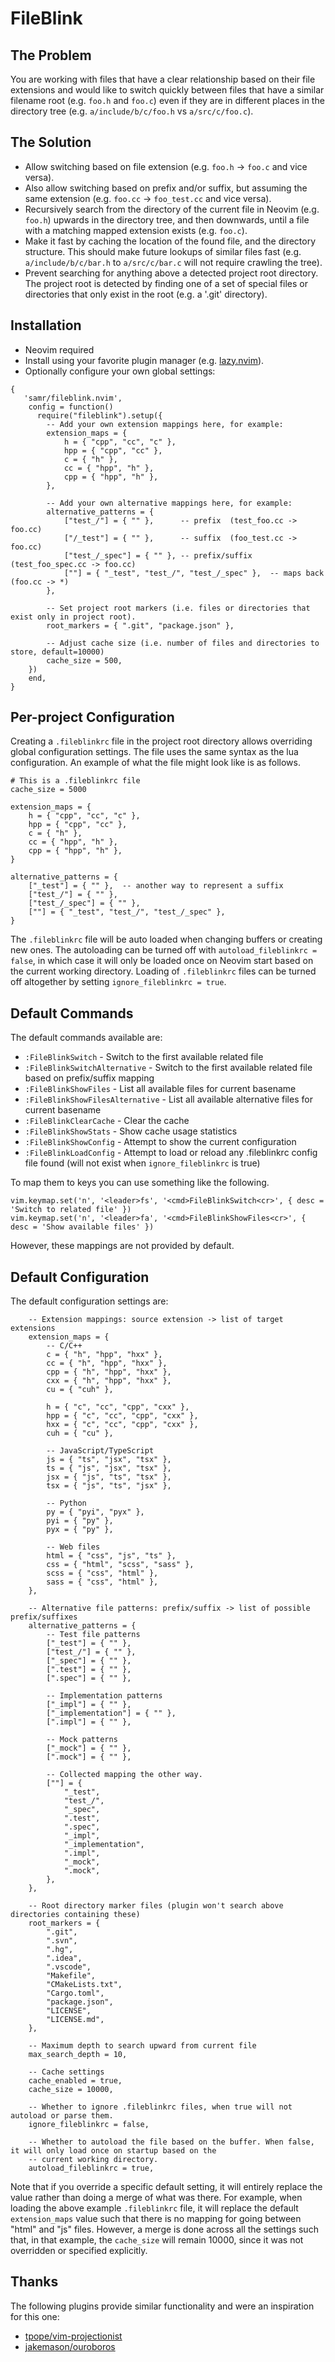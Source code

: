 # FileBlink

## The Problem

You are working with files that have a clear relationship based on their file extensions and would like to switch
quickly between files that have a similar filename root (e.g. `foo.h` and `foo.c`) even if they are in different places
in the directory tree (e.g. `a/include/b/c/foo.h` vs `a/src/c/foo.c`).

## The Solution

- Allow switching based on file extension (e.g. `foo.h` -> `foo.c` and vice versa).
- Also allow switching based on prefix and/or suffix, but assuming the same extension (e.g. `foo.cc` -> `foo_test.cc`
    and vice versa).
- Recursively search from the directory of the current file in Neovim (e.g. `foo.h`) upwards in the directory tree, and
    then downwards, until a file with a matching mapped extension exists (e.g. `foo.c`).
- Make it fast by caching the location of the found file, and the directory structure. This should make future lookups
    of similar files fast (e.g. `a/include/b/c/bar.h` to `a/src/c/bar.c` will not require crawling the tree).
- Prevent searching for anything above a detected project root directory. The project root is detected by finding one of
    a set of special files or directories that only exist in the root (e.g. a '.git' directory).

## Installation

- Neovim required
- Install using your favorite plugin manager (e.g. [lazy.nvim](https://lazy.folke.io/usage)).
- Optionally configure your own global settings:
```
{
   'samr/fileblink.nvim',
    config = function()
      require("fileblink").setup({
        -- Add your own extension mappings here, for example:
        extension_maps = {
            h = { "cpp", "cc", "c" },
            hpp = { "cpp", "cc" },
            c = { "h" },
            cc = { "hpp", "h" },
            cpp = { "hpp", "h" },
        },

        -- Add your own alternative mappings here, for example:
        alternative_patterns = {
            ["test_/"] = { "" },      -- prefix  (test_foo.cc -> foo.cc)
            ["/_test"] = { "" },      -- suffix  (foo_test.cc -> foo.cc)
            ["test_/_spec"] = { "" }, -- prefix/suffix  (test_foo_spec.cc -> foo.cc)
            [""] = { "_test", "test_/", "test_/_spec" },  -- maps back (foo.cc -> *)
        },

        -- Set project root markers (i.e. files or directories that exist only in project root).
        root_markers = { ".git", "package.json" },

        -- Adjust cache size (i.e. number of files and directories to store, default=10000)
        cache_size = 500,
    })
    end,
}
```

## Per-project Configuration

Creating a `.fileblinkrc` file in the project root directory allows overriding global configuration settings. The file
uses the same syntax as the lua configuration. An example of what the file might look like is as follows.

```
# This is a .fileblinkrc file
cache_size = 5000

extension_maps = {
    h = { "cpp", "cc", "c" },
    hpp = { "cpp", "cc" },
    c = { "h" },
    cc = { "hpp", "h" },
    cpp = { "hpp", "h" },
}

alternative_patterns = {
    ["_test"] = { "" },  -- another way to represent a suffix
    ["test_/"] = { "" },
    ["test_/_spec"] = { "" },
    [""] = { "_test", "test_/", "test_/_spec" },
}
```

The `.fileblinkrc` file will be auto loaded when changing buffers or creating new ones. The autoloading can be turned
off with `autoload_fileblinkrc = false`, in which case it will only be loaded once on Neovim start based on the current
working directory. Loading of `.fileblinkrc` files can be turned off altogether by setting `ignore_fileblinkrc = true`.

## Default Commands

The default commands available are:

- `:FileBlinkSwitch` - Switch to the first available related file
- `:FileBlinkSwitchAlternative` - Switch to the first available related file based on prefix/suffix mapping
- `:FileBlinkShowFiles` - List all available files for current basename
- `:FileBlinkShowFilesAlternative` - List all available alternative files for current basename
- `:FileBlinkClearCache` - Clear the cache
- `:FileBlinkShowStats` - Show cache usage statistics
- `:FileBlinkShowConfig` - Attempt to show the current configuration
- `:FileBlinkLoadConfig` - Attempt to load or reload any .fileblinkrc config file found (will not exist when `ignore_fileblinkrc` is true)

To map them to keys you can use something like the following.

```
vim.keymap.set('n', '<leader>fs', '<cmd>FileBlinkSwitch<cr>', { desc = 'Switch to related file' })
vim.keymap.set('n', '<leader>fa', '<cmd>FileBlinkShowFiles<cr>', { desc = 'Show available files' })
```

However, these mappings are not provided by default.


## Default Configuration

The default configuration settings are:
```
    -- Extension mappings: source extension -> list of target extensions
    extension_maps = {
        -- C/C++
        c = { "h", "hpp", "hxx" },
        cc = { "h", "hpp", "hxx" },
        cpp = { "h", "hpp", "hxx" },
        cxx = { "h", "hpp", "hxx" },
        cu = { "cuh" },

        h = { "c", "cc", "cpp", "cxx" },
        hpp = { "c", "cc", "cpp", "cxx" },
        hxx = { "c", "cc", "cpp", "cxx" },
        cuh = { "cu" },

        -- JavaScript/TypeScript
        js = { "ts", "jsx", "tsx" },
        ts = { "js", "jsx", "tsx" },
        jsx = { "js", "ts", "tsx" },
        tsx = { "js", "ts", "jsx" },

        -- Python
        py = { "pyi", "pyx" },
        pyi = { "py" },
        pyx = { "py" },

        -- Web files
        html = { "css", "js", "ts" },
        css = { "html", "scss", "sass" },
        scss = { "css", "html" },
        sass = { "css", "html" },
    },

    -- Alternative file patterns: prefix/suffix -> list of possible prefix/suffixes
    alternative_patterns = {
        -- Test file patterns
        ["_test"] = { "" },       
        ["test_/"] = { "" },      
        ["_spec"] = { "" },
        [".test"] = { "" },
        [".spec"] = { "" },

        -- Implementation patterns
        ["_impl"] = { "" },
        ["_implementation"] = { "" },
        [".impl"] = { "" },

        -- Mock patterns
        ["_mock"] = { "" },
        [".mock"] = { "" },

        -- Collected mapping the other way.
        [""] = {
            "_test",
            "test_/",
            "_spec",
            ".test",
            ".spec",
            "_impl",
            "_implementation",
            ".impl",
            "_mock",
            ".mock",
        },
    },

    -- Root directory marker files (plugin won't search above directories containing these)
    root_markers = {
        ".git",
        ".svn",
        ".hg",
        ".idea",
        ".vscode",
        "Makefile",
        "CMakeLists.txt",
        "Cargo.toml",
        "package.json",
        "LICENSE",
        "LICENSE.md",
    },

    -- Maximum depth to search upward from current file
    max_search_depth = 10,

    -- Cache settings
    cache_enabled = true,
    cache_size = 10000,

    -- Whether to ignore .fileblinkrc files, when true will not autoload or parse them.
    ignore_fileblinkrc = false,

    -- Whether to autoload the file based on the buffer. When false, it will only load once on startup based on the
    -- current working directory.
    autoload_fileblinkrc = true,
```

Note that if you override a specific default setting, it will entirely replace the value rather than doing a merge of
what was there. For example, when loading the above example `.fileblinkrc` file, it will replace the default
`extension_maps` value such that there is no mapping for going between "html" and "js" files. However, a merge is done
across all the settings such that, in that example, the `cache_size` will remain 10000, since it was not overridden or
specified explicitly.

## Thanks

The following plugins provide similar functionality and were an inspiration for this one:

- [tpope/vim-projectionist](https://github.com/tpope/vim-projectionist)
- [jakemason/ouroboros](https://github.com/jakemason/ouroboros.nvim)
